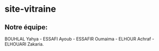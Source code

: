 # site-vitraine
## Notre équipe:
BOUHLAL Yahya - ESSAFI Ayoub - ESSAFIR Oumaima - ELHOUR Achraf - ELHOUARI Zakaria.
